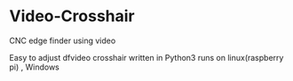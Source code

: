 # Video-Crosshair
CNC edge finder using video

Easy to adjust dfvideo crosshair written in Python3
runs on linux(raspberry pi) , Windows


